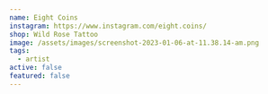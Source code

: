 ```yaml
---
name: Eight Coins
instagram: https://www.instagram.com/eight.coins/
shop: Wild Rose Tattoo
image: /assets/images/screenshot-2023-01-06-at-11.38.14-am.png
tags:
  - artist
active: false
featured: false
---
```

